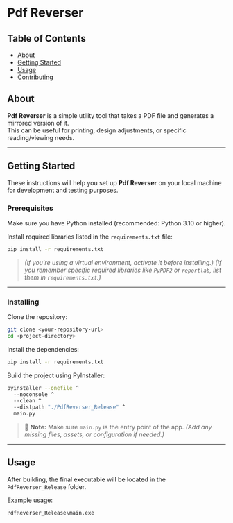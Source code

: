 # Pdf Reverser

## Table of Contents

- [About](#about)
- [Getting Started](#getting_started)
- [Usage](#usage)
- [Contributing](../CONTRIBUTING.md)

## About <a name = "about"></a>

**Pdf Reverser** is a simple utility tool that takes a PDF file and generates a mirrored version of it.  
This can be useful for printing, design adjustments, or specific reading/viewing needs.

<!-- > *(Add more details here if needed—how pages are mirrored, if text is reversed, etc.)* -->

---

## Getting Started <a name = "getting_started"></a>

These instructions will help you set up **Pdf Reverser** on your local machine for development and testing purposes.

### Prerequisites

Make sure you have Python installed (recommended: Python 3.10 or higher).

Install required libraries listed in the `requirements.txt` file:

```bash
pip install -r requirements.txt
````

> *(If you're using a virtual environment, activate it before installing.)*
> *(If you remember specific required libraries like `PyPDF2` or `reportlab`, list them in `requirements.txt`.)*

---

### Installing

Clone the repository:

```bash
git clone <your-repository-url>
cd <project-directory>
```

Install the dependencies:

```bash
pip install -r requirements.txt
```

Build the project using PyInstaller:

```bash
pyinstaller --onefile ^
  --noconsole ^
  --clean ^
  --distpath "./PdfReverser_Release" ^
  main.py
```

> 📝 **Note:** Make sure `main.py` is the entry point of the app.
> *(Add any missing files, assets, or configuration if needed.)*

---

## Usage <a name = "usage"></a>

After building, the final executable will be located in the `PdfReverser_Release` folder.

Example usage:

```bash
PdfReverser_Release\main.exe
```

<!-- > *(Add instructions here: how to select the PDF, if there's a GUI, CLI arguments, etc.)* -->

<!-- ---

## Contributing

See [CONTRIBUTING.md](../CONTRIBUTING.md) for contribution guidelines.

```

Let me know if you want to generate all your READMEs automatically in one folder, or want help writing the `requirements.txt` for this tool.
``` -->
